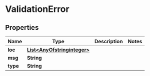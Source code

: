 

# ValidationError


## Properties

Name | Type | Description | Notes
------------ | ------------- | ------------- | -------------
**loc** | [**List&lt;AnyOfstringinteger&gt;**](AnyOfstringinteger.md) |  | 
**msg** | **String** |  | 
**type** | **String** |  | 



